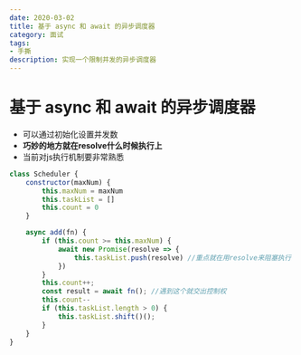 ```yaml
---
date: 2020-03-02
title: 基于 async 和 await 的异步调度器
category: 面试
tags:
- 手撕
description: 实现一个限制并发的异步调度器
---
```

# 基于 async 和 await 的异步调度器

- 可以通过初始化设置并发数
- **巧妙的地方就在resolve什么时候执行上**
- 当前对js执行机制要非常熟悉

```js
class Scheduler {
    constructor(maxNum) {
        this.maxNum = maxNum
        this.taskList = []
        this.count = 0
    }

    async add(fn) {
        if (this.count >= this.maxNum) {
            await new Promise(resolve => {
                this.taskList.push(resolve) //重点就在用resolve来阻塞执行
            })
        }
        this.count++;
        const result = await fn(); //遇到这个就交出控制权
        this.count--
        if (this.taskList.length > 0) {
            this.taskList.shift()();
        }
    }
}
```
